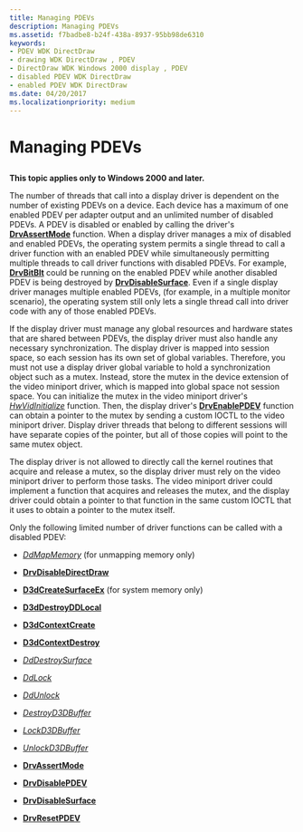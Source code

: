 ```yaml
---
title: Managing PDEVs
description: Managing PDEVs
ms.assetid: f7badbe8-b24f-438a-8937-95bb98de6310
keywords:
- PDEV WDK DirectDraw
- drawing WDK DirectDraw , PDEV
- DirectDraw WDK Windows 2000 display , PDEV
- disabled PDEV WDK DirectDraw
- enabled PDEV WDK DirectDraw
ms.date: 04/20/2017
ms.localizationpriority: medium
---
```


# Managing PDEVs


## <span id="ddk_managing_pdevs_gg"></span><span id="DDK_MANAGING_PDEVS_GG"></span>


**This topic applies only to Windows 2000 and later.**

The number of threads that call into a display driver is dependent on the number of existing PDEVs on a device. Each device has a maximum of one enabled PDEV per adapter output and an unlimited number of disabled PDEVs. A PDEV is disabled or enabled by calling the driver's [**DrvAssertMode**](/windows/desktop/api/winddi/nf-winddi-drvassertmode) function. When a display driver manages a mix of disabled and enabled PDEVs, the operating system permits a single thread to call a driver function with an enabled PDEV while simultaneously permitting multiple threads to call driver functions with disabled PDEVs. For example, [**DrvBitBlt**](/windows/desktop/api/winddi/nf-winddi-drvbitblt) could be running on the enabled PDEV while another disabled PDEV is being destroyed by [**DrvDisableSurface**](/windows/desktop/api/winddi/nf-winddi-drvdisablesurface). Even if a single display driver manages multiple enabled PDEVs, (for example, in a multiple monitor scenario), the operating system still only lets a single thread call into driver code with any of those enabled PDEVs.

If the display driver must manage any global resources and hardware states that are shared between PDEVs, the display driver must also handle any necessary synchronization. The display driver is mapped into session space, so each session has its own set of global variables. Therefore, you must not use a display driver global variable to hold a synchronization object such as a mutex. Instead, store the mutex in the device extension of the video miniport driver, which is mapped into global space not session space. You can initialize the mutex in the video miniport driver's [*HwVidInitialize*](/windows-hardware/drivers/ddi/video/nc-video-pvideo_hw_initialize) function. Then, the display driver's [**DrvEnablePDEV**](/windows/desktop/api/winddi/nf-winddi-drvenablepdev) function can obtain a pointer to the mutex by sending a custom IOCTL to the video miniport driver. Display driver threads that belong to different sessions will have separate copies of the pointer, but all of those copies will point to the same mutex object.

The display driver is not allowed to directly call the kernel routines that acquire and release a mutex, so the display driver must rely on the video miniport driver to perform those tasks. The video miniport driver could implement a function that acquires and releases the mutex, and the display driver could obtain a pointer to that function in the same custom IOCTL that it uses to obtain a pointer to the mutex itself.

Only the following limited number of driver functions can be called with a disabled PDEV:

-   [*DdMapMemory*](/windows/desktop/api/ddrawint/nc-ddrawint-pdd_mapmemory) (for unmapping memory only)

-   [**DrvDisableDirectDraw**](/windows/desktop/api/winddi/nf-winddi-drvdisabledirectdraw)

-   [**D3dCreateSurfaceEx**](/windows/desktop/api/ddrawint/nc-ddrawint-pdd_createsurfaceex) (for system memory only)

-   [**D3dDestroyDDLocal**](/windows/desktop/api/ddrawint/nc-ddrawint-pdd_destroyddlocal)

-   [**D3dContextCreate**](/windows-hardware/drivers/ddi/d3dhal/nc-d3dhal-lpd3dhal_contextcreatecb)

-   [**D3dContextDestroy**](/windows-hardware/drivers/ddi/d3dhal/nc-d3dhal-lpd3dhal_contextdestroycb)

-   [*DdDestroySurface*](/windows/desktop/api/ddrawint/nc-ddrawint-pdd_surfcb_destroysurface)

-   [*DdLock*](/windows/desktop/api/ddrawint/nc-ddrawint-pdd_surfcb_lock)

-   [*DdUnlock*](/windows/desktop/api/ddrawint/nc-ddrawint-pdd_surfcb_unlock)

-   [*DestroyD3DBuffer*](/previous-versions/windows/hardware/drivers/ff552754(v=vs.85))

-   [*LockD3DBuffer*](/previous-versions/windows/hardware/drivers/ff568216(v=vs.85))

-   [*UnlockD3DBuffer*](/previous-versions/windows/hardware/drivers/ff570106(v=vs.85))

-   [**DrvAssertMode**](/windows/desktop/api/winddi/nf-winddi-drvassertmode)

-   [**DrvDisablePDEV**](/windows/desktop/api/winddi/nf-winddi-drvdisablepdev)

-   [**DrvDisableSurface**](/windows/desktop/api/winddi/nf-winddi-drvdisablesurface)

-   [**DrvResetPDEV**](/windows/desktop/api/winddi/nf-winddi-drvresetpdev)

 

